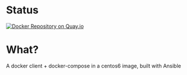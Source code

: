Status
======

[![Docker Repository on Quay.io](https://quay.io/repository/looztra/c6-docker-client/status "Docker Repository on Quay.io")](https://quay.io/repository/looztra/c6-docker-client)

What?
=====

A docker client + docker-compose in a centos6 image, built with Ansible

